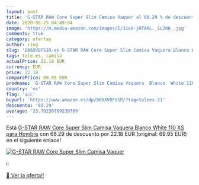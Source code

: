 ```yaml
---
layout: post
title: 'G-STAR RAW Core Super Slim Camisa Vaquer al 68.29 % de descuento'
date: 2020-08-25 04:49:04
image: 'https://m.media-amazon.com/images/I/31eV-jHTARL._SL200_.jpg'
comments: true
category: ofertas
author: ring
slug: 'B06XVBF51R-es G-STAR RAW Core Super Slim Camisa Vaquera Blanco White 110...'
tags: tole.es, camisa
actualPrice: 22.18 EUR
currency: EUR
price: 22.18
comparePrice: 69.95 EUR
prodname: 'G-STAR RAW Core Super Slim Camisa Vaquera  Blanco  White 110   XS para Hombre'
country: 'es'
flag: '🇪🇸'
buyurl: 'https://www.amazon.es/dp/B06XVBF51R/?tag=tolees-21'
descuento: '68.29'
average: '23.79230769230769'
---
```


Está [G-STAR RAW Core Super Slim Camisa Vaquera  Blanco  White 110   XS para Hombre](https://www.amazon.es/dp/B06XVBF51R/?tag=tolees-21) con 68.29 de descuento por 22.18 EUR (original: 69.95 EUR) en el siguiente enlace!

[![G-STAR RAW Core Super Slim Camisa Vaquer](https://m.media-amazon.com/images/I/31eV-jHTARL._SL200_.jpg)](https://www.amazon.es/dp/B06XVBF51R/?tag=tolees-21)

ℹ️:


[🛒 Ver la oferta!!](https://www.amazon.es/dp/B06XVBF51R/?tag=tolees-21)
